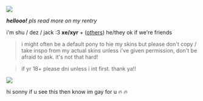 ![](https://cdn.discordapp.com/attachments/729124835296280689/1068048287388672000/image.jpeg)

_**hellooo!**_ *pls read more on my rentry*

i'm shu / dez / jack :3 **xe/xyr** + ([others](https://en.pronouns.page/@gigolo)) he/they ok if we're friends

> i might often be a default pony to hie my skins but please don't copy / take inspo from my actual skins unless i've given permission, don't be afraid to ask. it's not that hard!

> if yr 18+ please dni unless i int first. thank ya!!

![](https://cdn.discordapp.com/attachments/729124835296280689/1068074827069542440/image.jpeg)

hi sonny if u see this then know im gay for u :fire: :fire:
